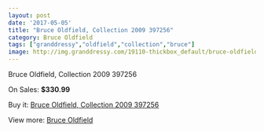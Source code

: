 ```yaml
---
layout: post
date: '2017-05-05'
title: "Bruce Oldfield, Collection 2009 397256"
category: Bruce Oldfield
tags: ["granddressy","oldfield","collection","bruce"]
image: http://img.granddressy.com/19110-thickbox_default/bruce-oldfield-collection-2009-397256.jpg
---
```

Bruce Oldfield, Collection 2009 397256

On Sales: **$330.99**
<a href="https://www.granddressy.com/en/bruce-oldfield/18093-bruce-oldfield-collection-2009-397256.html"><amp-img layout="responsive" width="600" height="600" src="//img.granddressy.com/19110-thickbox_default/bruce-oldfield-collection-2009-397256.jpg" alt="Bruce Oldfield, Collection 2009 397256 0" /></a>

Buy it: [Bruce Oldfield, Collection 2009 397256](https://www.granddressy.com/en/bruce-oldfield/18093-bruce-oldfield-collection-2009-397256.html "Bruce Oldfield, Collection 2009 397256")

View more: [Bruce Oldfield](https://www.granddressy.com/en/274-bruce-oldfield "Bruce Oldfield")